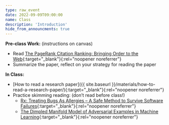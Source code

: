 ```yaml
---
type: raw_event
date: 2022-09-09T09:00:00
name: Class
description: 'Introduction'
hide_from_announcments: true
---
```


**Pre-class Work:** (instructions on canvas)
* Read [The PageRank Citation Ranking: Bringing Order to the Web](http://ilpubs.stanford.edu:8090/422/1/1999-66.pdf){:target="_blank"}{:rel="noopener noreferrer"}
* Summarize the paper, reflect on your strategy for reading the paper

**In Class:**
* [How to read a research paper]({{ site.baseurl }}/materials/how-to-read-a-research-paper/){:target="_blank"}{:rel="noopener noreferrer"}
* Practice skimming reading: (don’t read before class!)
  * [Rx: Treating Bugs As Allergies – A Safe Method to Survive Software Failures](https://www.cs.purdue.edu/homes/xyzhang/fall07/Papers/Rx-SOSP05.pdf){:target="_blank"}{:rel="noopener noreferrer"}
  * [The Dimpled Manifold Model of Adversarial Examples in Machine Learning](https://arxiv.org/abs/2106.10151){:target="_blank"}{:rel="noopener noreferrer"}
